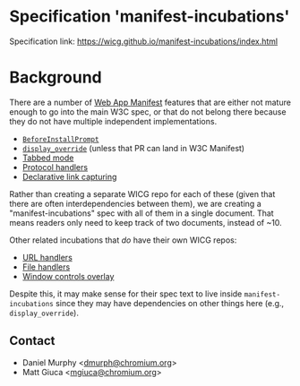 
# Specification 'manifest-incubations'

Specification link: https://wicg.github.io/manifest-incubations/index.html

# Background

There are a number of [Web App Manifest](https://www.w3.org/TR/appmanifest/) features that are either not mature enough to go into the main W3C spec, or that do not belong there because they do not have multiple independent implementations.

- [`BeforeInstallPrompt`](https://github.com/w3c/manifest/pull/836)
- [`display_override`](https://github.com/w3c/manifest/pull/932) (unless that PR can land in W3C Manifest)
- [Tabbed mode](https://github.com/w3c/manifest/issues/737)
- [Protocol handlers](https://github.com/w3c/manifest/issues/846)
- [Declarative link capturing](https://github.com/WICG/sw-launch/blob/master/declarative_link_capturing.md)

Rather than creating a separate WICG repo for each of these (given that there are often interdependencies between them), we are creating a "manifest-incubations" spec with all of them in a single document. That means readers only need to keep track of two documents, instead of ~10.

Other related incubations that _do_ have their own WICG repos:

- [URL handlers](https://github.com/WICG/pwa-url-handler/)
- [File handlers](https://github.com/WICG/file-handling/)
- [Window controls overlay](https://github.com/WICG/window-controls-overlay/)

Despite this, it may make sense for their spec text to live inside `manifest-incubations` since they may have dependencies on other things here (e.g., `display_override`).

## Contact

* Daniel Murphy \<dmurph@chromium.org\>
* Matt Giuca \<mgiuca@chromium.org\>
